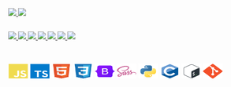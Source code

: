 <div>
  <a href="https://github.com/joaoguilhermemendes">
  <img height="150em" src="https://github-readme-stats.vercel.app/api?username=joaoguilhermemendes&show_icons=true&theme=dark&include_all_commits=true&count_private=true"/>
  <img height="150em" src="https://github-readme-stats.vercel.app/api/top-langs/?username=joaoguilhermemendes&layout=compact&langs_count=7&theme=dark"/>
</div>
    
##

<div>
  <a target="blank" href="https://joaoguilhermemendes.github.io/">
    <img src="https://img.shields.io/badge/Site-00B2FF?style=for-the-badge&logo=site&logoColor=white">
  </a>
  <a href="https://www.youtube.com/channel/UC4ZZGjr6iErkdvSytagUr8A">
    <img src="https://img.shields.io/badge/-Youtube-%23EA4335?style=for-the-badge&logo=youtube&logoColor=white" target="_blank">
  </a>
  <a target="blank" href="https://www.instagram.com/joao_guilherme26/">
    <img src="https://img.shields.io/badge/-Instagram-%23E4405F?style=for-the-badge&logo=instagram&logoColor=white" target="_blank">
  </a>
  <a target="blank" href = "mailto:joaoguilhermemendes@id.uff.br">
    <img src="https://img.shields.io/badge/-Gmail-%23333?style=for-the-badge&logo=gmail&logoColor=white">
  </a>
  <a target="_blank" href="https://www.linkedin.com/in/jo%C3%A3o-guilherme-porto-mendes-855098209/" target="_blank">
    <img src="https://img.shields.io/badge/-LinkedIn-%230077B5?style=for-the-badge&logo=linkedin&logoColor=white" target="_blank">
  </a> 
  <a target="blank" href="https://open.spotify.com/user/22u5sgcsp7bvy23iqjpv4vcbi?si=d89c75a8f5fa415b">
    <img src="https://img.shields.io/badge/-Spotify-3bb34b?style=for-the-badge&logo=Spotify&logoColor=161f16&link=https://github.com/kennedybarros" target="_blank">
  </a>
  <a href="https://discord.gg/XUhdepey" target="blank">
    <img src="https://img.shields.io/badge/Discord-7289DA?style=for-the-badge&logo=discord&logoColor=white">
  </a> 
</div>

##
 
 <div style="display: inline_block"><br>
  <img align="center" height="30" width="40" src="https://raw.githubusercontent.com/devicons/devicon/master/icons/javascript/javascript-plain.svg">
  <img align="center" height="30" width="40" src="https://raw.githubusercontent.com/devicons/devicon/master/icons/typescript/typescript-plain.svg">
  <img align="center" height="30" width="40" src="https://raw.githubusercontent.com/devicons/devicon/master/icons/html5/html5-original.svg">
  <img align="center" height="30" width="40" src="https://raw.githubusercontent.com/devicons/devicon/master/icons/css3/css3-original.svg">
  <img align="center" height="30" width="40" src="https://raw.githubusercontent.com/devicons/devicon/master/icons/bootstrap/bootstrap-original.svg">
  <img align="center" height="30" width="40" src="https://raw.githubusercontent.com/devicons/devicon/master/icons/sass/sass-original.svg">
  <img align="center" height="30" width="40" src="https://raw.githubusercontent.com/devicons/devicon/master/icons/python/python-original.svg">
  <img align="center" height="30" width="40" src="https://raw.githubusercontent.com/devicons/devicon/master/icons/c/c-original.svg">
  <img align="center" height="30" width="40" src="https://raw.githubusercontent.com/devicons/devicon/master/icons/bash/bash-original.svg">
  <img align="center" height="30" width="40" src="https://raw.githubusercontent.com/devicons/devicon/master/icons/git/git-original.svg">
</div>
